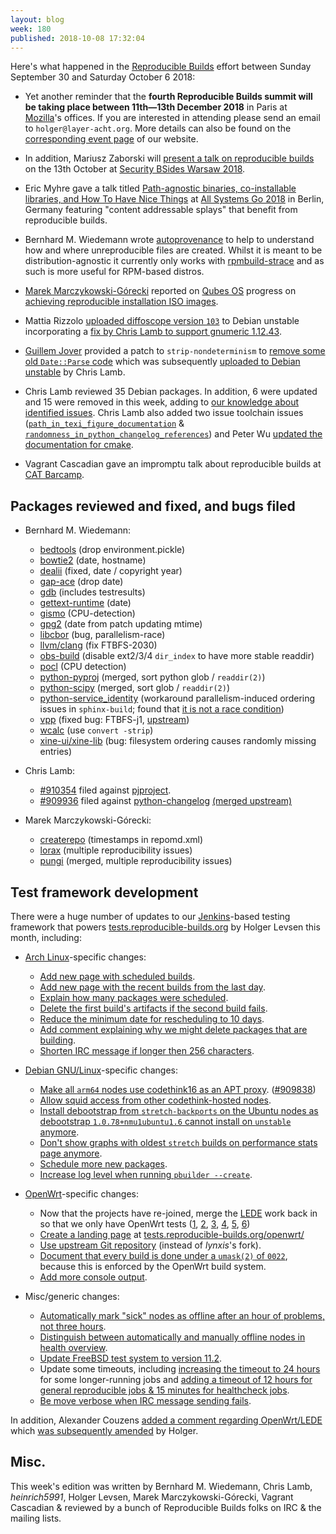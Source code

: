 ```yaml
---
layout: blog
week: 180
published: 2018-10-08 17:32:04
---
```


Here's what happened in the [Reproducible Builds](https://reproducible-builds.org) effort between Sunday September 30 and Saturday October 6 2018:

* Yet another reminder that the **fourth Reproducible Builds summit will be taking place between 11th—13th December 2018** in Paris at [Mozilla](https://wiki.mozilla.org/Paris)'s offices. If you are interested in attending please send an email to `holger@layer-acht.org`. More details can also be found on the [corresponding event page](https://reproducible-builds.org/events/paris2018/) of our website.

* In addition, Mariusz Zaborski will [present a talk on reproducible builds](https://twitter.com/BSidesWarsaw/status/1047426094117339136/photo/1) on the 13th October at [Security BSides Warsaw 2018](https://securitybsides.pl/).

* Eric Myhre gave a talk titled [Path-agnostic binaries, co-installable libraries, and How To Have Nice Things](https://media.ccc.de/v/ASG2018-204-path-agnostic_binaries_co-installable_libraries_and_how_to_have_nice_things) at [All Systems Go 2018](https://all-systems-go.io/) in Berlin, Germany featuring "content addressable splays" that benefit from reproducible builds.

* Bernhard M. Wiedemann wrote [autoprovenance](https://github.com/bmwiedemann/reproducibleopensuse/blob/master/autoprovenance) to help to understand how and where unreproducible files are created. Whilst it is meant to be distribution-agnostic it currently only works with [rpmbuild-strace](https://github.com/bmwiedemann/reproducible-faketools/blob/master/bin/rpmbuild-strace) and as such is more useful for RPM-based distros.

* [Marek Marczykowski-Górecki](https://github.com/marmarek) reported on [Qubes OS](https://www.qubes-os.org/) progress on [achieving reproducible installation ISO images](https://github.com/QubesOS/qubes-installer-qubes-os/pull/26).

* Mattia Rizzolo [uploaded diffoscope version `103`](https://tracker.debian.org/news/992782/accepted-diffoscope-103-source-into-unstable/) to Debian unstable incorporating a [fix by Chris Lamb to support gnumeric 1.12.43](https://salsa.debian.org/reproducible-builds/diffoscope/commit/4758809).

* [Guillem Jover](https://www.hadrons.org/~guillem/) provided a patch to `strip-nondeterminism` to [remove some old `Date::Parse` code](https://salsa.debian.org/reproducible-builds/strip-nondeterminism/commit/d96687d) which was subsequently [uploaded to Debian unstable](https://tracker.debian.org/news/993001/accepted-strip-nondeterminism-0043-1-source-all-into-unstable/) by Chris Lamb.

* Chris Lamb reviewed 35 Debian packages. In addition, 6 were updated and 15 were removed in this week, adding to [our knowledge about identified issues](https://tests.reproducible-builds.org/debian/index_issues.html). Chris Lamb also added two issue toolchain issues ([`path_in_texi_figure_documentation`](https://salsa.debian.org/reproducible-builds/reproducible-notes/commit/909c593b) & [`randomness_in_python_changelog_references`](https://salsa.debian.org/reproducible-builds/reproducible-notes/commit/4182192d)) and Peter Wu [updated the documentation for cmake](https://salsa.debian.org/reproducible-builds/reproducible-notes/commit/7ad02499).

* Vagrant Cascadian gave an impromptu talk about reproducible builds at [CAT Barcamp](http://catbarcamp.org).

Packages reviewed and fixed, and bugs filed
-------------------------------------------

* Bernhard M. Wiedemann:

    * [bedtools](https://build.opensuse.org/request/show/639378) (drop environment.pickle)
    * [bowtie2](https://github.com/BenLangmead/bowtie2/pull/210) (date, hostname)
    * [dealii](https://github.com/dealii/dealii/issues/7251) (fixed, date / copyright year)
    * [gap-ace](https://github.com/gap-packages/ace/pull/16) (drop date)
    * [gdb](https://bugzilla.opensuse.org/show_bug.cgi?id=1110708) (includes testresults)
    * [gettext-runtime](https://build.opensuse.org/request/show/640333) (date)
    * [gismo](https://build.opensuse.org/request/show/639403) (CPU-detection)
    * [gpg2](https://build.opensuse.org/request/show/639831) (date from patch updating mtime)
    * [libcbor](https://github.com/PJK/libcbor/pull/72) (bug, parallelism-race)
    * [llvm/clang](https://reviews.llvm.org/D52967) (fix FTBFS-2030)
    * [obs-build](https://github.com/openSUSE/obs-build/pull/469) (disable ext2/3/4 `dir_index` to have more stable readdir)
    * [pocl](https://bugzilla.opensuse.org/show_bug.cgi?id=1110722) (CPU detection)
    * [python-pyproj](https://github.com/jswhit/pyproj/pull/142) (merged, sort python glob / `readdir(2)`)
    * [python-scipy](https://github.com/scipy/scipy/pull/9332) (merged, sort glob / `readdir(2)`)
    * [python-service_identity](https://build.opensuse.org/request/show/639411) (workaround parallelism-induced ordering issues in `sphinx-build`; found that [it is not a race condition](https://github.com/sphinx-doc/sphinx/issues/2946))
    * [vpp](https://bugzilla.opensuse.org/show_bug.cgi?id=1110294) (fixed bug: FTBFS-j1, [upstream](https://gerrit.fd.io/r/#/c/15080/))
    * [wcalc](https://build.opensuse.org/request/show/639437) (use `convert -strip`)
    * [xine-ui/xine-lib](https://bugzilla.opensuse.org/show_bug.cgi?id=1110339) (bug: filesystem ordering causes randomly missing entries)

* Chris Lamb:
    * [#910354](https://bugs.debian.org/910354) filed against [pjproject](https://tracker.debian.org/pkg/pjproject).
    * [#909936](https://bugs.debian.org/909936) filed against [python-changelog](https://tracker.debian.org/pkg/python-changelog) [(merged upstream)](https://bitbucket.org/zzzeek/changelog/pull-requests/1/please-make-the-references-reproducible)

* Marek Marczykowski-Górecki:
    * [createrepo](https://github.com/rpm-software-management/createrepo/pull/9) (timestamps in repomd.xml)
    * [lorax](https://github.com/weldr/lorax/pull/498) (multiple reproducibility issues)
    * [pungi](https://pagure.io/pungi/pull-request/1058) (merged, multiple reproducibility issues)

Test framework development
--------------------------

There were a huge number of updates to our [Jenkins](https://jenkins.io/)-based testing framework that powers [tests.reproducible-builds.org](tests.reproducible-builds.org) by Holger Levsen this month, including:


* [Arch Linux](https://www.archlinux.org/)-specific changes:

    * [Add new page with scheduled builds](https://salsa.debian.org/qa/jenkins.debian.net/commit/e3d34065).
    * [Add new page with the recent builds from the last day](https://salsa.debian.org/qa/jenkins.debian.net/commit/e60076f2).
    * [Explain how many packages were scheduled](https://salsa.debian.org/qa/jenkins.debian.net/commit/9aa0fffe).
    * [Delete the first build's artifacts if the second build fails](https://salsa.debian.org/qa/jenkins.debian.net/commit/9913493c).
    * [Reduce the minimum date for rescheduling to 10 days](https://salsa.debian.org/qa/jenkins.debian.net/commit/399c1f90).
    * [Add comment explaining why we might delete packages that are building](https://salsa.debian.org/qa/jenkins.debian.net/commit/62f1c71e).
    * [Shorten IRC message if longer then 256 characters](https://salsa.debian.org/qa/jenkins.debian.net/commit/45f54b80).

* [Debian GNU/Linux](https://www.debian.org/)-specific changes:

    * [Make all `arm64` nodes use codethink16 as an APT proxy](https://salsa.debian.org/qa/jenkins.debian.net/commit/5192b2f5). ([#909838](https://bugs.debian.org/909838))
    * [Allow squid access from other codethink-hosted nodes](https://salsa.debian.org/qa/jenkins.debian.net/commit/d7d7dd78).
    * [Install debootstrap from `stretch-backports` on the Ubuntu nodes as debootstrap `1.0.78+nmu1ubuntu1.6` cannot install on `unstable` anymore](https://salsa.debian.org/qa/jenkins.debian.net/commit/9d0ac728).
    * [Don't show graphs with oldest `stretch` builds on performance stats page anymore](https://salsa.debian.org/qa/jenkins.debian.net/commit/f0dc2d25).
    * [Schedule more new packages](https://salsa.debian.org/qa/jenkins.debian.net/commit/e12e036a).
    * [Increase log level when running `pbuilder --create`](https://salsa.debian.org/qa/jenkins.debian.net/commit/929f5eaf).

* [OpenWrt](https://www.openwrt.org/)-specific changes:

    * Now that the projects have re-joined, merge the [LEDE](https://en.wikipedia.org/wiki/LEDE) work back in so that we only have OpenWrt tests ([1](https://salsa.debian.org/qa/jenkins.debian.net/commit/300e8fe4), [2](https://salsa.debian.org/qa/jenkins.debian.net/commit/a41ea551), [3](https://salsa.debian.org/qa/jenkins.debian.net/commit/f1aa3b37), [4](https://salsa.debian.org/qa/jenkins.debian.net/commit/e63ae263), [5](https://salsa.debian.org/qa/jenkins.debian.net/commit/725ce40c), [6](https://salsa.debian.org/qa/jenkins.debian.net/commit/0d8ad724))
    * [Create a landing page](https://salsa.debian.org/qa/jenkins.debian.net/commit/3ac5248e) at [tests.reproducible-builds.org/openwrt/](https://tests.reproducible-builds.org/openwrt/)
    * [Use upstream Git repository](https://salsa.debian.org/qa/jenkins.debian.net/commit/fa3ed5a7) (instead of *lynxis*'s fork).
    * [Document that every build is done under a `umask(2)` of `0022`](https://salsa.debian.org/qa/jenkins.debian.net/commit/2b3738a1), because this is enforced by the OpenWrt build system.
    * [Add more console output](https://salsa.debian.org/qa/jenkins.debian.net/commit/8cd3b3fc).

* Misc/generic changes:

    * [Automatically mark "sick" nodes as offline after an hour of problems, not three hours](https://salsa.debian.org/qa/jenkins.debian.net/commit/02debef2).
    * [Distinguish between automatically and manually offline nodes in health overview](https://salsa.debian.org/qa/jenkins.debian.net/commit/93c3a7ad).
    * [Update FreeBSD test system to version 11.2](https://salsa.debian.org/qa/jenkins.debian.net/commit/b376f4dc).
    * Update some timeouts, including [increasing the timeout to 24 hours](https://salsa.debian.org/qa/jenkins.debian.net/commit/323c8c95) for some longer-running jobs and [adding a timeout of 12 hours for general reproducible jobs & 15 minutes for healthcheck jobs](https://salsa.debian.org/qa/jenkins.debian.net/commit/8791c66d).
    * [Be move verbose when IRC message sending fails](https://salsa.debian.org/qa/jenkins.debian.net/commit/5614c3c3).

In addition, Alexander Couzens [added a comment regarding OpenWrt/LEDE](https://salsa.debian.org/qa/jenkins.debian.net/commit/2311bb59) which [was subsequently amended](https://salsa.debian.org/qa/jenkins.debian.net/commit/1befc910) by Holger.


Misc.
-----

This week's edition was written by Bernhard M. Wiedemann, Chris Lamb, *heinrich5991*, Holger Levsen, Marek Marczykowski-Górecki, Vagrant Cascadian & reviewed by a bunch of Reproducible Builds folks on IRC & the mailing lists.
